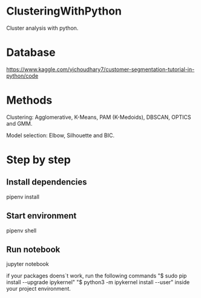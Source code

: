 # ClusteringWithPython

Cluster analysis with python. 

# Database

https://www.kaggle.com/vjchoudhary7/customer-segmentation-tutorial-in-python/code

# Methods

Clustering: Agglomerative, K-Means, PAM (K-Medoids), DBSCAN, OPTICS and GMM.

Model selection: Elbow, Silhouette and BIC.

# Step by step

## Install dependencies

pipenv install

## Start environment

pipenv shell

## Run notebook

jupyter notebook

if your packages doens`t work, run the following commands "$ sudo pip install --upgrade ipykernel" "$ python3 -m ipykernel install --user" inside your project environment.
